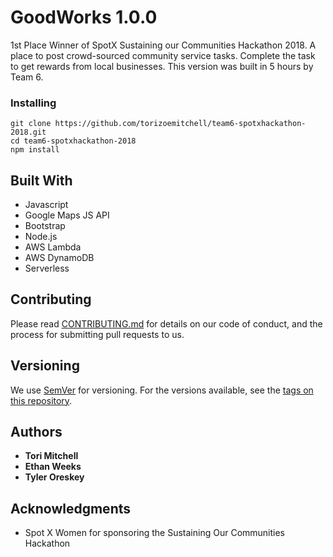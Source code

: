 # GoodWorks 1.0.0

1st Place Winner of SpotX Sustaining our Communities Hackathon 2018. A place to post crowd-sourced community service tasks. Complete the task to get rewards from local businesses. This version was built in 5 hours by Team 6.


### Installing

```
git clone https://github.com/torizoemitchell/team6-spotxhackathon-2018.git
cd team6-spotxhackathon-2018
npm install
```

## Built With

* Javascript
* Google Maps JS API
* Bootstrap
* Node.js
* AWS Lambda
* AWS DynamoDB
* Serverless

## Contributing

Please read [CONTRIBUTING.md](https://gist.github.com/PurpleBooth/b24679402957c63ec426) for details on our code of conduct, and the process for submitting pull requests to us.

## Versioning

We use [SemVer](http://semver.org/) for versioning. For the versions available, see the [tags on this repository](https://github.com/your/project/tags). 

## Authors

* **Tori Mitchell**
* **Ethan Weeks**
* **Tyler Oreskey**

## Acknowledgments

* Spot X Women for sponsoring the Sustaining Our Communities Hackathon

